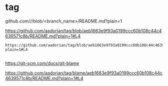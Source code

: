 # tag


github.com/<organization>/<repository>/blob/<branch_name>/README.md?plain=1

https://github.com/aadorian/tag/blob/aeb1663e9f93a0199ccc60b108c44c4639571c8b/README.md?plain=1#L4

```
https://github.com/aadorian/tag/blob/aeb1663e9f93a0199ccc60b108c44c4639571c8b/README.md?plain=1#L4


```
https://git-scm.com/docs/git-blame

https://github.com/aadorian/tag/blame/aeb1663e9f93a0199ccc60b108c44c4639571c8b/README.md?plain=1#L4
